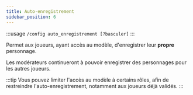 ```yaml
---
title: Auto-enregistrement
sidebar_position: 6
---
```


:::usage
`/config auto_enregistrement [?basculer]`
:::

Permet aux joueurs, ayant accès au modèle, d'enregistrer leur **propre** personnage.

Les modérateurs continueront à pouvoir enregistrer des personnages pour les autres joueurs.

:::tip
Vous pouvez limiter l'accès au modèle à certains rôles, afin de restreindre l'auto-enregistrement, notamment aux joueurs déjà validés.
:::
